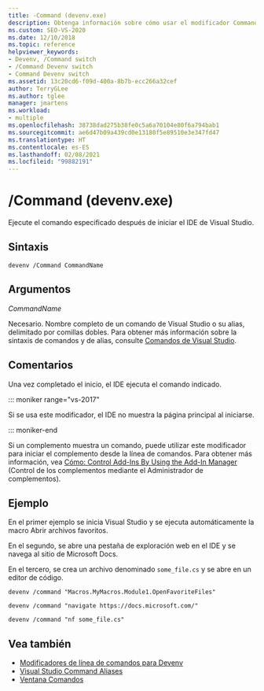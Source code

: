```yaml
---
title: -Command (devenv.exe)
description: Obtenga información sobre cómo usar el modificador Command de la línea de comandos de devenv para ejecutar un comando especificado después de iniciar el IDE de Visual Studio.
ms.custom: SEO-VS-2020
ms.date: 12/10/2018
ms.topic: reference
helpviewer_keywords:
- Devenv, /Command switch
- /Command Devenv switch
- Command Devenv switch
ms.assetid: 13c20cd6-f09d-400a-8b7b-ecc266a32cef
author: TerryGLee
ms.author: tglee
manager: jmartens
ms.workload:
- multiple
ms.openlocfilehash: 38738dad275b38fe0c5a6a70104e80f6a794bab1
ms.sourcegitcommit: ae6d47b09a439cd0e13180f5e89510e3e347fd47
ms.translationtype: HT
ms.contentlocale: es-ES
ms.lasthandoff: 02/08/2021
ms.locfileid: "99882191"
---
```

# <a name="command-devenvexe"></a>/Command (devenv.exe)

Ejecute el comando especificado después de iniciar el IDE de Visual Studio.

## <a name="syntax"></a>Sintaxis

```shell
devenv /Command CommandName
```

## <a name="arguments"></a>Argumentos

*CommandName*

Necesario. Nombre completo de un comando de Visual Studio o su alias, delimitado por comillas dobles. Para obtener más información sobre la sintaxis de comandos y de alias, consulte [Comandos de Visual Studio](../../ide/reference/visual-studio-commands.md).

## <a name="remarks"></a>Comentarios

Una vez completado el inicio, el IDE ejecuta el comando indicado.

::: moniker range="vs-2017"

Si se usa este modificador, el IDE no muestra la página principal al iniciarse.

::: moniker-end

Si un complemento muestra un comando, puede utilizar este modificador para iniciar el complemento desde la línea de comandos. Para obtener más información, vea [Cómo: Control Add-Ins By Using the Add-In Manager](/previous-versions/xwdatdwh(v=vs.140)) (Control de los complementos mediante el Administrador de complementos).

## <a name="example"></a>Ejemplo

En el primer ejemplo se inicia Visual Studio y se ejecuta automáticamente la macro Abrir archivos favoritos.

En el segundo, se abre una pestaña de exploración web en el IDE y se navega al sitio de Microsoft Docs.

En el tercero, se crea un archivo denominado `some_file.cs` y se abre en un editor de código.

```shell
devenv /command "Macros.MyMacros.Module1.OpenFavoriteFiles"

devenv /command "navigate https://docs.microsoft.com/"

devenv /command "nf some_file.cs"
```

## <a name="see-also"></a>Vea también

- [Modificadores de línea de comandos para Devenv](../../ide/reference/devenv-command-line-switches.md)
- [Visual Studio Command Aliases](../../ide/reference/visual-studio-command-aliases.md)
- [Ventana Comandos](command-window.md)
